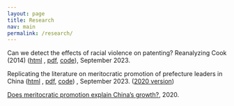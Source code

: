```yaml
---
layout: page
title: Research
nav: main
permalink: /research/
---
```


Can we detect the effects of racial violence on patenting? Reanalyzing Cook (2014) ([html](https://michaelwiebe.com/assets/cook_reanalysis) , [pdf](https://michaelwiebe.com/assets/cook_reanalysis.pdf), [code](https://github.com/maswiebe/cook_reanalysis)), September 2023.

Replicating the literature on meritocratic promotion of prefecture leaders in China ([html]() , [pdf](https://michaelwiebe.com/assets/promotion.pdf), [code]())
, September 2023.
([2020 version](https://michaelwiebe.com/assets/ch2.pdf))
<!-- ["Replicating the literature on meritocratic promotion in China"]-->

[Does meritocratic promotion explain China’s growth?](https://michaelwiebe.com/assets/ch1.pdf), 2020.
